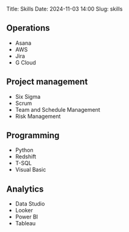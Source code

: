 Title: Skills
Date: 2024-11-03 14:00
Slug: skills

## Operations
- Asana
- AWS
- Jira
- G Cloud

## Project management
- Six Sigma
- Scrum
- Team and Schedule Management
- Risk Management

## Programming
- Python
- Redshift
- T-SQL
- Visual Basic

## Analytics
- Data Studio
- Looker
- Power BI
- Tableau

